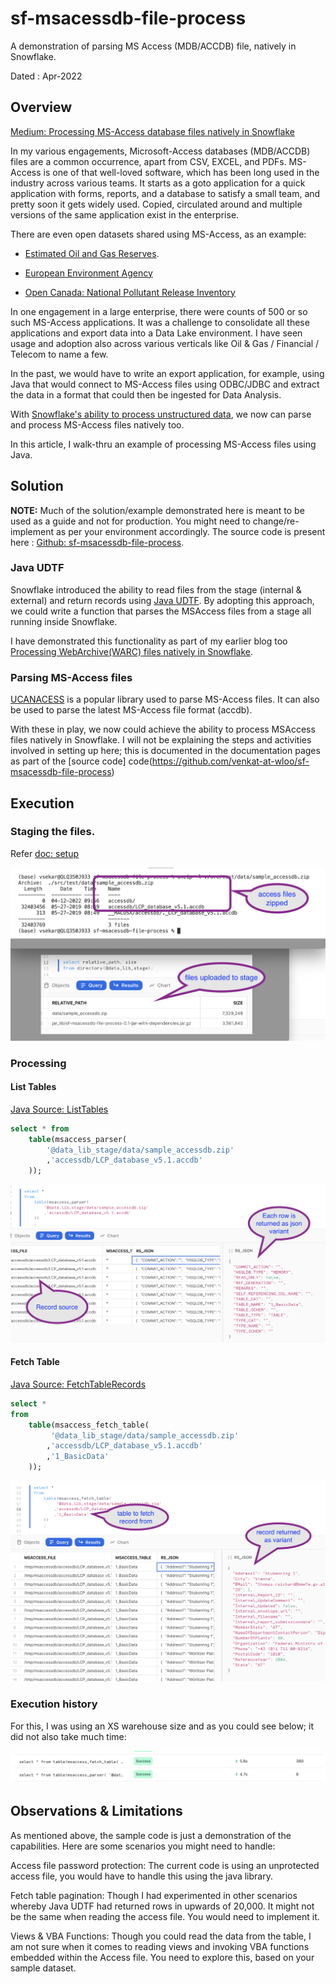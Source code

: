 # sf-msacessdb-file-process
A demonstration of parsing MS Access (MDB/ACCDB) file, natively in Snowflake.

Dated : Apr-2022

## Overview

[Medium: Processing MS-Access database files natively in Snowflake](https://medium.com/@venkatesh-sekar-56341/processing-ms-access-database-files-natively-in-snowflake-f5a21df12597)

In my various engagements, Microsoft-Access databases (MDB/ACCDB) files are a common occurrence, apart from CSV, EXCEL, and PDFs. MS-Access is one of that well-loved software, which has been long used in the industry across various teams. It starts as a goto application for a quick application with forms, reports, and a database to satisfy a small team, and pretty soon it gets widely used. Copied, circulated around and multiple versions of the same application exist in the enterprise. 

There are even open datasets shared using MS-Access, as an example:

- [Estimated Oil and Gas Reserves](https://www.data.bsee.gov/Main/HtmlPage.aspx?page=estimated2018).

- [European Environment Agency](https://www.eea.europa.eu/data-and-maps/data/industrial-reporting-under-the-industrial-4)

- [Open Canada: National Pollutant Release Inventory](https://open.canada.ca/data/en/dataset/ea0dc8ae-d93c-4e24-9f61-946f1736a26f)

In one engagement in a large enterprise, there were counts of 500 or so such MS-Access applications. It was a challenge to consolidate all these applications and export data into a Data Lake environment. I have seen usage and adoption also across various verticals like Oil & Gas / Financial / Telecom to name a few.

In the past, we would have to write an export application, for example, using Java that would connect to MS-Access files using ODBC/JDBC and extract the data in a format that could then be ingested for Data Analysis.

With [Snowflake's ability to process unstructured data](https://resources.snowflake.com/webinars-thought-leadership/7-ways-to-start-using-unstructured-data-in-snowflake-3?utm_cta=website-blog-unstructured-data-support-launch&_ga=2.213311511.2046506607.1649778589-1203710688.1643249610), we now can parse and process MS-Access files natively too.

In this article, I walk-thru an example of processing MS-Access files using Java.

## Solution
**NOTE:** Much of the solution/example demonstrated here is meant to be used as a guide and not for production. You might need to change/re-implement as per your environment accordingly.
The source code is present here : [Github: sf-msacessdb-file-process](https://github.com/venkat-at-wloo/sf-msacessdb-file-process). 

### Java UDTF

Snowflake introduced the ability to read files from the stage (internal & external) and return records using [Java UDTF](https://docs.snowflake.com/en/developer-guide/udf/java/udf-java-tabular-functions.html). By adopting this approach, we could write a function that parses the MSAccess files from a stage all running inside Snowflake.

I have demonstrated this functionality as part of my earlier blog too [Processing WebArchive(WARC) files natively in Snowflake](https://medium.com/me/stats/post/fd973217dd96). 

### Parsing MS-Access files

[UCANACESS](http://ucanaccess.sourceforge.net/site.html) is a popular library used to parse MS-Access files. It can also be used to parse the latest MS-Access file format (accdb).

With these in play, we now could achieve the ability to process MSAccess files natively in Snowflake. I will not be explaining the steps and activities involved in setting up here; this is documented in the documentation pages as part of the [source code] code(https://github.com/venkat-at-wloo/sf-msacessdb-file-process)

## Execution

### Staging the files.
Refer [doc: setup](./doc/setup.md)

![](doc/images/files_in_stage.png)

### Processing 

#### List Tables

[Java Source: ListTables](src/main/java/com/venkat/blog/msaccess/ListTables.java)

```sql
select * from 
    table(msaccess_parser(
        '@data_lib_stage/data/sample_accessdb.zip'
        ,'accessdb/LCP_database_v5.1.accdb'
    ));
```

![](doc/images/list_tables_output.png)

#### Fetch Table
[Java Source: FetchTableRecords](src/main/java/com/venkat/blog/msaccess/FetchTableRecords.java)

```sql
select *
from 
    table(msaccess_fetch_table(
         '@data_lib_stage/data/sample_accessdb.zip'
        ,'accessdb/LCP_database_v5.1.accdb'
        ,'1_BasicData'
    ));
```

![](doc/images/fetch_table_output.png)

### Execution history

For this, I was using an XS warehouse size and as you could see below; it did not also take much time: 

![](doc/images/query_execution_history.png)

## Observations & Limitations
As mentioned above, the sample code is just a demonstration of the capabilities. Here are some scenarios you might need to handle:

Access file password protection: The current code is using an unprotected access file, you would have to handle this using the java library.

Fetch table pagination: Though I had experimented in other scenarios whereby Java UDTF had returned rows in upwards of 20,000. It might not be the same when reading the access file. You would need to implement it.

Views & VBA Functions:  Though you could read the data from the table, I am not sure when it comes to reading views and invoking VBA functions embedded within the Access file. You need to explore this, based on your sample dataset.

